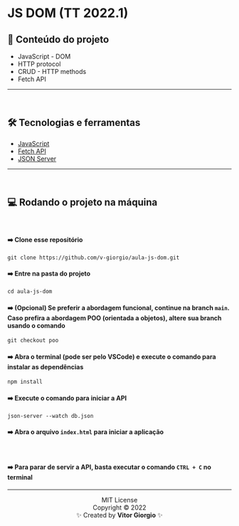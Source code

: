 # JS DOM (TT 2022.1)

## 📓 Conteúdo do projeto

- JavaScript - DOM
- HTTP protocol
- CRUD - HTTP methods
- Fetch API

<hr><br>

## 🛠 Tecnologias e ferramentas

- [JavaScript](https://developer.mozilla.org/pt-BR/docs/Web/JavaScript)
- [Fetch API](https://developer.mozilla.org/pt-BR/docs/Web/API/Fetch_API)
- [JSON Server](https://www.npmjs.com/package/json-server)

<hr><br>

## 💻 Rodando o projeto na máquina

<br>

#### ➡️ Clone esse repositório

```
git clone https://github.com/v-giorgio/aula-js-dom.git
```

#### ➡️ Entre na pasta do projeto

```
cd aula-js-dom
```

#### ➡️ (Opcional) Se preferir a abordagem funcional, continue na branch `main`. Caso prefira a abordagem POO (orientada a objetos), altere sua branch usando o comando

```
git checkout poo
```

#### ➡️ Abra o terminal (pode ser pelo VSCode) e execute o comando para instalar as dependências

```
npm install
```

#### ➡️ Execute o comando para iniciar a API

```
json-server --watch db.json
```

#### ➡️ Abra o arquivo `index.html` para iniciar a aplicação

<br>

#### ➡️ Para parar de servir a API, basta executar o comando `CTRL + C` no terminal

<hr>

<div align="center">
MIT License<br>
Copyright © 2022<br> 
  ✨ Created by <b>Vitor Giorgio</b> ✨
</div>
